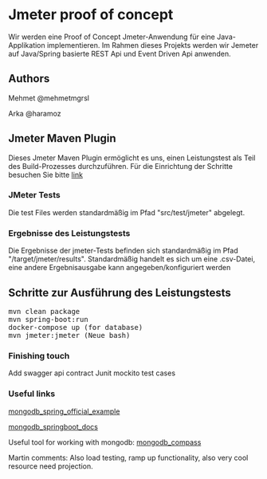 # Jmeter proof of concept
Wir werden eine Proof of Concept Jmeter-Anwendung für eine Java-Applikation implementieren. Im Rahmen dieses Projekts werden wir Jemeter auf Java/Spring basierte REST Api und Event Driven Api anwenden.

## Authors
Mehmet @mehmetmgrsl

Arka @haramoz

## Jmeter Maven Plugin
Dieses Jmeter Maven Plugin ermöglicht es uns, einen Leistungstest als Teil des Build-Prozesses durchzuführen. Für die Einrichtung der Schritte besuchen Sie bitte [link](https://github.com/jmeter-maven-plugin/jmeter-maven-plugin )

### JMeter Tests
Die test Files werden standardmäßig im Pfad "src/test/jmeter" abgelegt.

### Ergebnisse des Leistungstests

Die Ergebnisse der jmeter-Tests befinden sich standardmäßig im Pfad "/target/jmeter/results". Standardmäßig handelt es sich um eine .csv-Datei, eine andere Ergebnisausgabe kann angegeben/konfiguriert werden

## Schritte zur Ausführung des Leistungstests
<pre>
mvn clean package
mvn spring-boot:run 
docker-compose up (for database)
mvn jmeter:jmeter (Neue bash)</pre>

### Finishing touch
Add swagger api contract 
Junit mockito test cases

### Useful links
[mongodb_spring_official_example](https://github.com/mongodb-developer/mongodb-springboot/blob/main/mdb-spring-boot/src/main/java/com/example/mdbspringboot/MdbSpringBootApplication.java)

[mongodb_springboot_docs](https://www.mongodb.com/compatibility/spring-boot)

Useful tool for working with mongodb:
[mongodb_compass](https://www.mongodb.com/try/download/compass)

Martin comments:
Also load testing, ramp up functionality, also very cool resource need projection.
